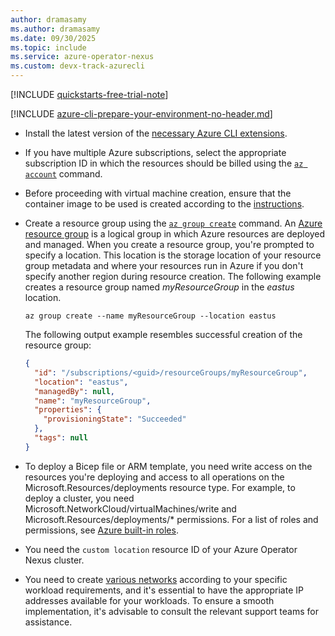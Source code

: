 ```yaml
---
author: dramasamy
ms.author: dramasamy
ms.date: 09/30/2025
ms.topic: include
ms.service: azure-operator-nexus
ms.custom: devx-track-azurecli
---
```


[!INCLUDE [quickstarts-free-trial-note](~/../reusable-content/ce-skilling/azure/includes/quickstarts-free-trial-note.md)]

[!INCLUDE [azure-cli-prepare-your-environment-no-header.md](~/../reusable-content/azure-cli/azure-cli-prepare-your-environment-no-header.md)]

* Install the latest version of the [necessary Azure CLI extensions](../../howto-install-cli-extensions.md).
* If you have multiple Azure subscriptions, select the appropriate subscription ID in which the resources should be billed using the [`az account`][az-account] command.
* Before proceeding with virtual machine creation, ensure that the container image to be used is created according to the [instructions](../../howto-virtual-machine-image.md).
* Create a resource group using the [`az group create`][az-group-create] command. An [Azure resource group][azure-resource-group] is a logical group in which Azure resources are deployed and managed. When you create a resource group, you're prompted to specify a location. This location is the storage location of your resource group metadata and where your resources run in Azure if you don't specify another region during resource creation. The following example creates a resource group named *myResourceGroup* in the *eastus* location.
    ```azurecli-interactive
    az group create --name myResourceGroup --location eastus
    ```

    The following output example resembles successful creation of the resource group:

    ```json
    {
      "id": "/subscriptions/<guid>/resourceGroups/myResourceGroup",
      "location": "eastus",
      "managedBy": null,
      "name": "myResourceGroup",
      "properties": {
        "provisioningState": "Succeeded"
      },
      "tags": null
    }
    ```
* To deploy a Bicep file or ARM template, you need write access on the resources you're deploying and access to all operations on the Microsoft.Resources/deployments resource type. For example, to deploy a cluster, you need Microsoft.NetworkCloud/virtualMachines/write and Microsoft.Resources/deployments/* permissions. For a list of roles and permissions, see [Azure built-in roles](/azure/role-based-access-control/built-in-roles).
* You need the `custom location` resource ID of your Azure Operator Nexus cluster.
* You need to create [various networks](../../quickstarts-tenant-workload-prerequisites.md#create-networks-for-tenant-workloads) according to your specific workload requirements, and it's essential to have the appropriate IP addresses available for your workloads. To ensure a smooth implementation, it's advisable to consult the relevant support teams for assistance.

<!-- LINKS - internal -->
[kubernetes-concepts]: ../../../aks/concepts-clusters-workloads.md
[az-account]: /cli/azure/account
[az-group-create]: /cli/azure/group#az-group-create
[az-group-delete]: /cli/azure/group#az-group-delete
[azure-resource-group]: /azure/azure-resource-manager/management/overview
